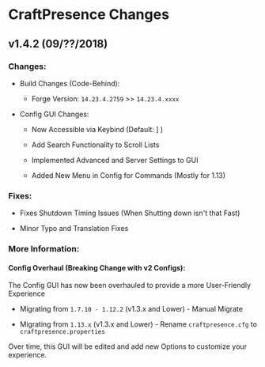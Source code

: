 # CraftPresence Changes

## v1.4.2 (09/??/2018)

### Changes:

* Build Changes (Code-Behind):

  * Forge Version: `14.23.4.2759` >> `14.23.4.xxxx`

* Config GUI Changes:

  * Now Accessible via Keybind (Default: ] )

  * Add Search Functionality to Scroll Lists

  * Implemented Advanced and Server Settings to GUI

  * Added New Menu in Config for Commands (Mostly for 1.13)

### Fixes:

* Fixes Shutdown Timing Issues (When Shutting down isn't that Fast)

* Minor Typo and Translation Fixes

### More Information:

#### Config Overhaul (Breaking Change with v2 Configs):

The Config GUI has now been overhauled to provide a more User-Friendly Experience

* Migrating from `1.7.10 - 1.12.2` (v1.3.x and Lower) - Manual Migrate

* Migrating from `1.13.x` (v1.3.x and Lower) - Rename `craftpresence.cfg` to `craftpresence.properties`

Over time, this GUI will be edited and add new Options to customize your experience.
